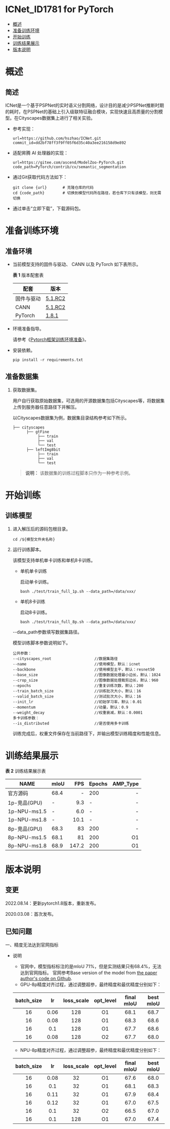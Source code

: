 # ICNet_ID1781 for PyTorch

-   [概述](概述.md)
-   [准备训练环境](准备训练环境.md)
-   [开始训练](开始训练.md)
-   [训练结果展示](训练结果展示.md)
-   [版本说明](版本说明.md)



# 概述

## 简述

ICNet是一个基于PSPNet的实时语义分割网络，设计目的是减少PSPNet推断时期的耗时，在PSPNet的基础上引入级联特征融合模块，实现快速且高质量的分割模型。在Cityscapes数据集上进行了相关实验。

- 参考实现：

  ```
  url=https://github.com/hszhao/ICNet.git
  commit_id=dd2bf78ff3f9ff05f6d35c40a3ee216158d9e892
  ```

- 适配昇腾 AI 处理器的实现：

  ```
  url=https://gitee.com/ascend/ModelZoo-PyTorch.git
  code_path=PyTorch/contrib/cv/semantic_segmentation
  ```
  
- 通过Git获取代码方法如下：

  ```
  git clone {url}       # 克隆仓库的代码
  cd {code_path}        # 切换到模型代码所在路径，若仓库下只有该模型，则无需切换
  ```

- 通过单击“立即下载”，下载源码包。

# 准备训练环境

## 准备环境

- 当前模型支持的固件与驱动、 CANN 以及 PyTorch 如下表所示。

  **表 1**  版本配套表

  | 配套       | 版本                                                         |
  | ---------- | ------------------------------------------------------------ |
  | 固件与驱动 | [5.1.RC2](https://www.hiascend.com/hardware/firmware-drivers?tag=commercial) |
  | CANN       | [5.1.RC2](https://www.hiascend.com/software/cann/commercial?version=5.1.RC2) |
  | PyTorch    | [1.8.1](https://gitee.com/ascend/pytorch/tree/master/)       |

- 环境准备指导。

  请参考《[Pytorch框架训练环境准备](https://www.hiascend.com/document/detail/zh/ModelZoo/pytorchframework/ptes)》。

- 安装依赖。

  ```
  pip install -r requirements.txt
  ```


## 准备数据集

1. 获取数据集。

   用户自行获取原始数据集，可选用的开源数据集包括Cityscapes等，将数据集上传到服务器任意路径下并解压。

   以Cityscapes数据集为例，数据集目录结构参考如下所示。

   ```
   ├── cityscapes
         ├── gtFine
              ├── train
              ├── val
              └── test
         ├── leftImg8bit
              ├── train
              ├── val
              └── test
   ```

   > **说明：** 
   >该数据集的训练过程脚本只作为一种参考示例。

# 开始训练

## 训练模型

1. 进入解压后的源码包根目录。

   ```
   cd /${模型文件夹名称} 
   ```

2. 运行训练脚本。

   该模型支持单机单卡训练和单机8卡训练。

   - 单机单卡训练

     启动单卡训练。

     ```
     bash ./test/train_full_1p.sh --data_path=/data/xxx/
     ```

   - 单机8卡训练

     启动8卡训练。

     ```
     bash ./test/train_full_8p.sh --data_path=/data/xxx/
     ```

   --data\_path参数填写数据集路径。

   模型训练脚本参数说明如下。

   ```
   公共参数：
   --cityscapes_root                   //数据集路径
   --name                              //使用模型，默认：icnet
   --backbone                          //使用模型主干，默认：resnet50
   --base_size                         //图像数据处理最小边长，默认：1024
   --crop_size                         //图像数据处理裁剪边长，默认：960
   --epochs                            //重复训练次数，默认：200
   --train_batch_size                  //训练批次大小，默认：16
   --valid_batch_size                  //测试批次大小，默认：16
   --init_lr                           //初始学习率，默认：0.01
   --momentum                          //动量，默认：0.9
   --weight_decay                      //权重衰减，默认：0.0001
   多卡训练参数：
   --is_distributed                    //是否使用多卡训练
   ```
   
   训练完成后，权重文件保存在当前路径下，并输出模型训练精度和性能信息。

# 训练结果展示

**表 2**  训练结果展示表

| NAME    | mIoU |  FPS | Epochs | AMP_Type |
| ------- | ----- | ---: | ------ | -------: |
| 官方源码      | 68.4    | -    | 200    | -        |
| 1p-竞品(GPU) | -      | 9.3  | -   | -        |
| 1p-NPU-ms1.5  | -     | 6.0 | -   | -       |
| 1p-NPU-ms1.8  | -     | 10.1 | - | -        |
| 8p-竞品(GPU) | 68.3  | 83     | 200    | -        |
| 8p-NPU-ms1.5  | 68.1  | 81  | 200    | O1       |
| 8p-NPU-ms1.8  | 68.9  | 147.2 | 200    | O1       |

# 版本说明

## 变更

2022.08.14：更新pytorch1.8版本，重新发布。

2020.03.08：首次发布。

## 已知问题

一、精度无法达到官网指标

- 说明
    - 官网中，模型指标标注的是mIoU 71%，但是实测结果只有68.4%，无法达到官网指标。
      官网参考Base version of the model from [the paper author's code on Github](https://github.com/liminn/ICNet-pytorch).
    - GPU-8p精度对齐过程，通过调整超参，最终精度和最优精度分别如下：

    | batch_size   | lr       | loss_scale | opt_level  | final mIoU  | best mIoU   |
    | :---------:  | :------: | :------:   | :--------: | :---------: | :---------: |
    | 16           | 0.06     | 128        |  O1        | 68.1        |  68.7       |
    | 16           | 0.08     | 128        |  O1        | 68.3        |  68.6       |
    | 16           | 0.1      | 128        |  O1        | 67.7        |  68.6       |
    | 16           | 0.08     | 128        |  O2        | 67.7        |  68.0       |

    - NPU-8p精度对齐过程，通过调整超参，最终精度和最优精度分别如下：

    | batch_size   | lr       | loss_scale | opt_level  | final mIoU  | best mIoU   |
    | :---------:  | :------: | :------:   | :--------: | :---------: | :---------: |
    | 16           | 0.08     | 32         |  O1        | 67.6        |  68.0       |
    | 16           | 0.1      | 32         |  O1        | 68.1        |  68.3       |
    | 16           | 0.11     | 32         |  O1        | 67.9        |  68.4       |
    | 16           | 0.12     | 32         |  O1        | 67.0        |  67.5       |
    | 16           | 0.1      | 32         |  O2        | 66.5        |  67.0       |
    | 16           | 0.1      | 128        |  O1        | 67.0        |  67.4       |
